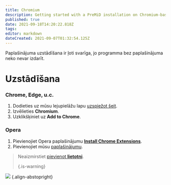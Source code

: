 ```yaml
---
title: Chromium
description: Getting started with a PreMiD installation on Chromium-based browsers
published: true
date: 2021-09-18T14:20:22.818Z
tags: 
editor: markdown
dateCreated: 2021-09-07T01:32:54.125Z
---
```


Paplašinājuma uzstādīšana ir ļoti svarīga, jo programma bez paplašinājuma neko nevar izdarīt.

# Uzstādīšana
### Chrome, Edge, u.c.
1. Dodieties uz mūsu lejupielāžu lapu [uzspiežot šeit](https://premid.app/downloads).
2. Izvēlieties **Chromium**.
3. Uzklikšķiniet uz **Add to Chrome**.

### Opera
1. Pievienojiet Opera paplašinājumu **[Install Chrome Extensions](https://addons.opera.com/en/extensions/details/install-chrome-extensions/)**.
2. Pievienojiet mūsu [paplašinājumu](https://premid.app/downloads).

> Neaizmirstiet [pievienot **lietotni**](/install). 
> 
> {.is-warning}

![](https://img.icons8.com/color/2x/chrome.png) {.align-abstopright}
